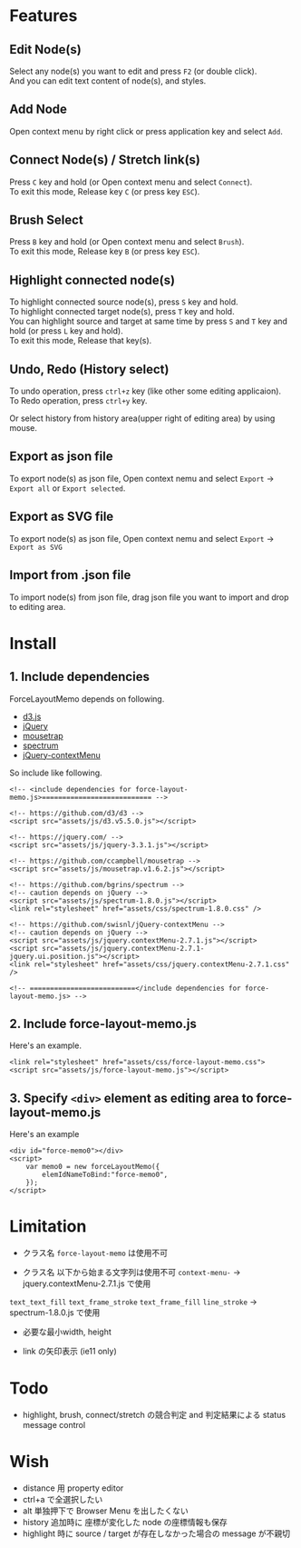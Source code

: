 # Features 

## Edit Node(s)

Select any node(s) you want to edit and press `F2` (or double click).  
And you can edit text content of node(s), and styles.

## Add Node

Open context menu by right click or press application key and select `Add`.

## Connect Node(s) / Stretch link(s)

Press `C` key and hold (or Open context menu and select `Connect`).  
To exit this mode, Release key `C` (or press key `ESC`).

## Brush Select

Press `B` key and hold (or Open context menu and select `Brush`).  
To exit this mode, Release key `B` (or press key `ESC`).

## Highlight connected node(s)

To highlight connected source node(s), press `S` key and hold.  
To highlight connected target node(s), press `T` key and hold.  
You can highlight source and target at same time by press `S` and `T` key and hold (or press `L` key and hold).  
To exit this mode, Release that key(s).

## Undo, Redo (History select)

To undo operation, press `ctrl+z` key (like other some editing applicaion).  
To Redo operation, press `ctrl+y` key.  

Or select history from history area(upper right of editing area) by using mouse.

## Export as json file

To export node(s) as json file, Open context nemu and select `Export` -> `Export all` or `Export selected`.

## Export as SVG file

To export node(s) as json file, Open context nemu and select `Export` -> `Export as SVG`

## Import from .json file

To import node(s) from json file, drag json file you want to import and drop to editing area.

# Install

## 1. Include dependencies

ForceLayoutMemo depends on following.

- [d3.js](https://github.com/d3/d3)
- [jQuery](https://jquery.com/)
- [mousetrap](https://github.com/ccampbell/mousetrap)
- [spectrum](https://github.com/bgrins/spectrum)
- [jQuery-contextMenu](https://github.com/swisnl/jQuery-contextMenu)

So include like following.


```
<!-- <include dependencies for force-layout-memo.js>=========================== -->

<!-- https://github.com/d3/d3 -->
<script src="assets/js/d3.v5.5.0.js"></script>

<!-- https://jquery.com/ -->
<script src="assets/js/jquery-3.3.1.js"></script>

<!-- https://github.com/ccampbell/mousetrap -->
<script src="assets/js/mousetrap.v1.6.2.js"></script>

<!-- https://github.com/bgrins/spectrum -->
<!-- caution depends on jQuery -->
<script src="assets/js/spectrum-1.8.0.js"></script>
<link rel="stylesheet" href="assets/css/spectrum-1.8.0.css" />

<!-- https://github.com/swisnl/jQuery-contextMenu -->
<!-- caution depends on jQuery -->
<script src="assets/js/jquery.contextMenu-2.7.1.js"></script>
<script src="assets/js/jquery.contextMenu-2.7.1-jquery.ui.position.js"></script>
<link rel="stylesheet" href="assets/css/jquery.contextMenu-2.7.1.css" />

<!-- ==========================</include dependencies for force-layout-memo.js> -->
```

## 2. Include force-layout-memo.js

Here's an example.

```
<link rel="stylesheet" href="assets/css/force-layout-memo.css">
<script src="assets/js/force-layout-memo.js"></script>
```

## 3. Specify `<div>` element as editing area to force-layout-memo.js

Here's an example

```
<div id="force-memo0"></div>
<script>
    var memo0 = new forceLayoutMemo({
        elemIdNameToBind:"force-memo0",
    });
</script>
```

# Limitation

 - クラス名 `force-layout-memo` は使用不可
 
 - クラス名 以下から始まる文字列は使用不可
 `context-menu-` -> jquery.contextMenu-2.7.1.js で使用
 
 `text_text_fill`
 `text_frame_stroke`
 `text_frame_fill`
 `line_stroke`       -> spectrum-1.8.0.js で使用
 
 
 - 必要な最小width, height
 
 - link の矢印表示 (ie11 only)

# Todo

 - highlight, brush, connect/stretch の競合判定 and 判定結果による status message control
  
# Wish

 - distance 用 property editor
 - ctrl+a で全選択したい
 - alt 単独押下で Browser Menu を出したくない
 - history 追加時に 座標が変化した node の座標情報も保存
 - highlight 時に source / target が存在しなかった場合の message が不親切